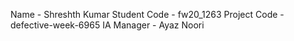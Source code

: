 Name - Shreshth Kumar
Student Code - fw20_1263
Project Code - defective-week-6965
IA Manager - Ayaz Noori

